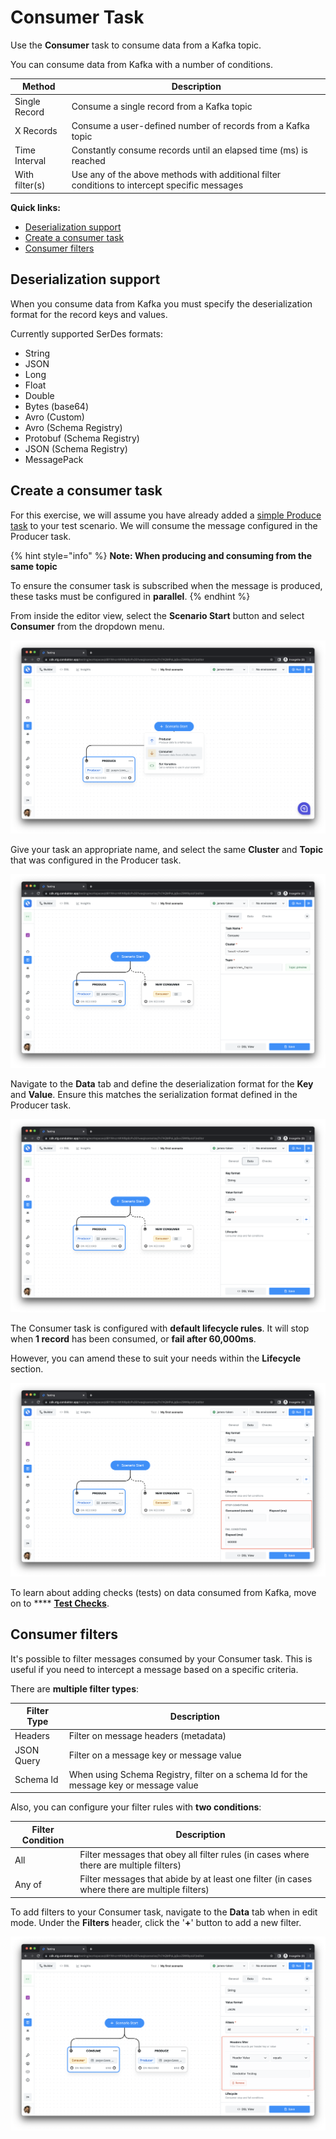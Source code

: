 # Consumer Task

Use the **Consumer** task to consume data from a Kafka topic.

You can consume data from Kafka with a number of conditions.

| Method         | Description                                                                                   |
| -------------- | --------------------------------------------------------------------------------------------- |
| Single Record  | Consume a single record from a Kafka topic                                                    |
| X Records      | Consume a user-defined number of records from a Kafka topic                                   |
| Time Interval  | Constantly consume records until an elapsed time (ms) is reached                              |
| With filter(s) | Use any of the above methods with additional filter conditions to intercept specific messages |

**Quick links:**

* [Deserialization support](consumer-task.md#deserialization-support)
* [Create a consumer task](consumer-task.md#create-a-consume-task)
* [Consumer filters](consumer-task.md#consumer-filters)

## Deserialization support

When you consume data from Kafka you must specify the deserialization format for the record keys and values.&#x20;

Currently supported SerDes formats:

* String
* JSON
* Long
* Float
* Double
* Bytes (base64)
* Avro (Custom)&#x20;
* Avro (Schema Registry)
* Protobuf (Schema Registry)
* JSON (Schema Registry)
* MessagePack

## Create a consumer task

For this exercise, we will assume you have already added a [simple Produce task](producer-task.md#create-a-simple-produce-task) to your test scenario. We will consume the message configured in the Producer task.&#x20;

{% hint style="info" %}
**Note: When producing and consuming from the same topic**

To ensure the consumer task is subscribed when the message is produced, these tasks must be configured in **parallel**.&#x20;
{% endhint %}

From inside the editor view, select the **Scenario Start** button and select **Consumer** from the dropdown menu.

![](<../../../.gitbook/assets/image (164).png>)

Give your task an appropriate name, and select the same **Cluster** and **Topic** that was configured in the Producer task.

![](<../../../.gitbook/assets/image (77).png>)

Navigate to the **Data** tab and define the deserialization format for the **Key** and **Value**. Ensure this matches the serialization format defined in the Producer task.

![](<../../../.gitbook/assets/image (82).png>)

The Consumer task is configured with **default lifecycle rules**. It will stop when **1 record** has been consumed, or **fail after 60,000ms**.&#x20;

However, you can amend these to suit your needs within the **Lifecycle** section.

![](<../../../.gitbook/assets/image (97).png>)

To learn about adding checks (tests) on data consumed from Kafka, move on to **** [**Test Checks**](../test-checks/).&#x20;

## Consumer filters

It's possible to filter messages consumed by your Consumer task. This is useful if you need to intercept a message based on a specific criteria.

There are **multiple filter types**:

| Filter Type | Description                                                                            |
| ----------- | -------------------------------------------------------------------------------------- |
| Headers     | Filter on message headers (metadata)                                                   |
| JSON Query  | Filter on a message key or message value                                               |
| Schema Id   | When using Schema Registry, filter on a schema Id for the message key or message value |

Also, you can configure your filter rules with **two conditions**:

| Filter Condition | Description                                                                                   |
| ---------------- | --------------------------------------------------------------------------------------------- |
| All              | Filter messages that obey all filter rules (in cases where there are multiple filters)        |
| Any of           | Filter messages that abide by at least one filter (in cases where there are multiple filters) |

To add filters to your Consumer task, navigate to the **Data** tab when in edit mode. Under the **Filters** header, click the '**+**' button to add a new filter.

![](<../../../.gitbook/assets/image (74).png>)
